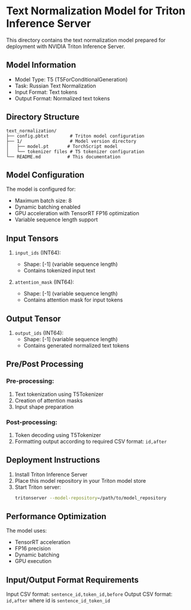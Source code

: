 # Text Normalization Model for Triton Inference Server

This directory contains the text normalization model prepared for deployment with NVIDIA Triton Inference Server.

## Model Information

- Model Type: T5 (T5ForConditionalGeneration)
- Task: Russian Text Normalization
- Input Format: Text tokens
- Output Format: Normalized text tokens

## Directory Structure

```
text_normalization/
├── config.pbtxt        # Triton model configuration
├── 1/                  # Model version directory
│   ├── model.pt       # TorchScript model
│   └── tokenizer files # T5 tokenizer configuration
└── README.md          # This documentation
```

## Model Configuration

The model is configured for:
- Maximum batch size: 8
- Dynamic batching enabled
- GPU acceleration with TensorRT FP16 optimization
- Variable sequence length support

## Input Tensors

1. `input_ids` (INT64):
   - Shape: [-1] (variable sequence length)
   - Contains tokenized input text

2. `attention_mask` (INT64):
   - Shape: [-1] (variable sequence length)
   - Contains attention mask for input tokens

## Output Tensor

1. `output_ids` (INT64):
   - Shape: [-1] (variable sequence length)
   - Contains generated normalized text tokens

## Pre/Post Processing

### Pre-processing:
1. Text tokenization using T5Tokenizer
2. Creation of attention masks
3. Input shape preparation

### Post-processing:
1. Token decoding using T5Tokenizer
2. Formatting output according to required CSV format: `id,after`

## Deployment Instructions

1. Install Triton Inference Server
2. Place this model repository in your Triton model store
3. Start Triton server:
   ```bash
   tritonserver --model-repository=/path/to/model_repository
   ```

## Performance Optimization

The model uses:
- TensorRT acceleration
- FP16 precision
- Dynamic batching
- GPU execution

## Input/Output Format Requirements

Input CSV format: `sentence_id,token_id,before`
Output CSV format: `id,after` where id is `sentence_id_token_id` 